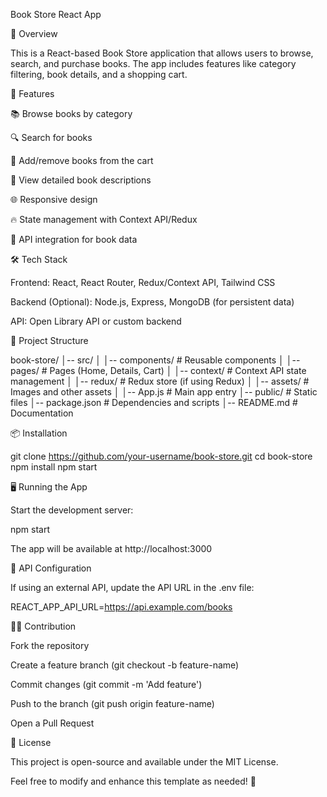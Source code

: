 Book Store React App

📖 Overview

This is a React-based Book Store application that allows users to browse, search, and purchase books. The app includes features like category filtering, book details, and a shopping cart.

🚀 Features

📚 Browse books by category

🔍 Search for books

🛒 Add/remove books from the cart

📄 View detailed book descriptions

🌐 Responsive design

🔥 State management with Context API/Redux

🔗 API integration for book data

🛠️ Tech Stack

Frontend: React, React Router, Redux/Context API, Tailwind CSS

Backend (Optional): Node.js, Express, MongoDB (for persistent data)

API: Open Library API or custom backend

📂 Project Structure

book-store/
│-- src/
│   │-- components/    # Reusable components
│   │-- pages/         # Pages (Home, Details, Cart)
│   │-- context/       # Context API state management
│   │-- redux/         # Redux store (if using Redux)
│   │-- assets/        # Images and other assets
│   │-- App.js         # Main app entry
│-- public/            # Static files
│-- package.json       # Dependencies and scripts
│-- README.md          # Documentation

📦 Installation

git clone https://github.com/your-username/book-store.git
cd book-store
npm install
npm start

🖥️ Running the App

Start the development server:

npm start

The app will be available at http://localhost:3000

📜 API Configuration

If using an external API, update the API URL in the .env file:

REACT_APP_API_URL=https://api.example.com/books

🧑‍💻 Contribution

Fork the repository

Create a feature branch (git checkout -b feature-name)

Commit changes (git commit -m 'Add feature')

Push to the branch (git push origin feature-name)

Open a Pull Request

📄 License

This project is open-source and available under the MIT License.

Feel free to modify and enhance this template as needed! 🚀


